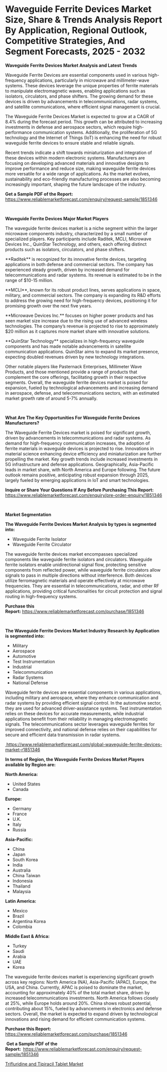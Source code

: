 <p><h1>Waveguide Ferrite Devices Market Size, Share & Trends Analysis Report By Application, Regional Outlook, Competitive Strategies, And Segment Forecasts, 2025 - 2032</h1></p><p><strong>Waveguide Ferrite Devices Market Analysis and Latest Trends</strong></p>
<p><p>Waveguide Ferrite Devices are essential components used in various high-frequency applications, particularly in microwave and millimeter-wave systems. These devices leverage the unique properties of ferrite materials to manipulate electromagnetic waves, enabling applications such as isolators, circulators, and phase shifters. The growing demand for these devices is driven by advancements in telecommunications, radar systems, and satellite communications, where efficient signal management is crucial.</p><p>The Waveguide Ferrite Devices Market is expected to grow at a CAGR of 8.4% during the forecast period. This growth can be attributed to increasing investments in defense and aerospace sectors, which require high-performance communication systems. Additionally, the proliferation of 5G technology and the Internet of Things (IoT) is enhancing the need for robust waveguide ferrite devices to ensure stable and reliable signals. </p><p>Recent trends indicate a shift towards miniaturization and integration of these devices within modern electronic systems. Manufacturers are focusing on developing advanced materials and innovative designs to improve performance and reduce size, making waveguide ferrite devices more versatile for a wide range of applications. As the market evolves, sustainability and eco-friendly manufacturing processes are also becoming increasingly important, shaping the future landscape of the industry.</p></p>
<p><strong>Get a Sample PDF of the Report:&nbsp;</strong> <a href="https://www.reliablemarketforecast.com/enquiry/request-sample/1851346?utm_campaign=2736&utm_medium=2&utm_source=Github&utm_content=ia&utm_term=26032025&utm_id=waveguide-ferrite-devices">https://www.reliablemarketforecast.com/enquiry/request-sample/1851346</a></p>
<p>&nbsp;</p>
<p><strong>Waveguide Ferrite Devices Major Market Players</strong></p>
<p><p>The waveguide ferrite devices market is a niche segment within the larger microwave components industry, characterized by a small number of specialized players. Key participants include Raditek, MCLI, Microwave Devices Inc., QuinStar Technology, and others, each offering distinct products such as isolators, circulators, and phase shifters.</p><p>**Raditek** is recognized for its innovative ferrite devices, targeting applications in both defense and commercial sectors. The company has experienced steady growth, driven by increased demand for telecommunications and radar systems. Its revenue is estimated to be in the range of $10-15 million.</p><p>**MCLI**, known for its robust product lines, serves applications in space, military, and commercial sectors. The company is expanding its R&D efforts to address the growing need for high-frequency devices, positioning it for promising growth over the next five years.</p><p>**Microwave Devices Inc.** focuses on higher power products and has seen market size increase due to the rising use of advanced wireless technologies. The company’s revenue is projected to rise to approximately $20 million as it captures more market share with innovative solutions.</p><p>**QuinStar Technology** specializes in high-frequency waveguide components and has made notable advancements in satellite communication applications. QuinStar aims to expand its market presence, expecting doubled revenues driven by new technology integrations.</p><p>Other notable players like Pasternack Enterprises, Millimeter Wave Products, and those mentioned provide a range of products that complement the core offerings, facilitating growth in their respective segments. Overall, the waveguide ferrite devices market is poised for expansion, fueled by technological advancements and increasing demand in aerospace, defense, and telecommunications sectors, with an estimated market growth rate of around 5-7% annually.</p></p>
<p>&nbsp;</p>
<p><strong>What Are The Key Opportunities For Waveguide Ferrite Devices Manufacturers?</strong></p>
<p><p>The Waveguide Ferrite Devices market is poised for significant growth, driven by advancements in telecommunications and radar systems. As demand for high-frequency communication increases, the adoption of ferrite materials in waveguide devices is projected to rise. Innovations in material science enhancing device efficiency and miniaturization are further propelling the market. Key growth trends include increased investments in 5G infrastructure and defense applications. Geographically, Asia-Pacific leads in market share, with North America and Europe following. The future outlook remains positive, anticipating robust expansion through 2025, largely fueled by emerging applications in IoT and smart technologies.</p></p>
<p><strong>Inquire or Share Your Questions If Any Before Purchasing This Report:</strong> <a href="https://www.reliablemarketforecast.com/enquiry/pre-order-enquiry/1851346?utm_campaign=2736&utm_medium=2&utm_source=Github&utm_content=ia&utm_term=26032025&utm_id=waveguide-ferrite-devices">https://www.reliablemarketforecast.com/enquiry/pre-order-enquiry/1851346</a></p>
<p>&nbsp;</p>
<p><strong>Market Segmentation</strong></p>
<p><strong>The Waveguide Ferrite Devices Market Analysis by types is segmented into:</strong></p>
<p><ul><li>Waveguide Ferrite Isolator</li><li>Waveguide Ferrite Circulator</li></ul></p>
<p><p>The waveguide ferrite devices market encompasses specialized components like waveguide ferrite isolators and circulators. Waveguide ferrite isolators enable unidirectional signal flow, protecting sensitive components from reflected power, while waveguide ferrite circulators allow signals to pass in multiple directions without interference. Both devices utilize ferromagnetic materials and operate effectively at microwave frequencies. They are essential in telecommunications, radar, and other RF applications, providing critical functionalities for circuit protection and signal routing in high-frequency systems.</p></p>
<p><strong>Purchase this Report:&nbsp;</strong><a href="https://www.reliablemarketforecast.com/purchase/1851346?utm_campaign=2736&utm_medium=2&utm_source=Github&utm_content=ia&utm_term=26032025&utm_id=waveguide-ferrite-devices">https://www.reliablemarketforecast.com/purchase/1851346</a></p>
<p>&nbsp;</p>
<p><strong>The Waveguide Ferrite Devices Market Industry Research by Application is segmented into:</strong></p>
<p><ul><li>Military</li><li>Aerospace</li><li>Automotive</li><li>Test Instrumentation</li><li>Industrial</li><li>Telecommunication</li><li>Radar Systems</li><li>National Defense</li></ul></p>
<p><p>Waveguide ferrite devices are essential components in various applications, including military and aerospace, where they enhance communication and radar systems by providing efficient signal control. In the automotive sector, they are used for advanced driver-assistance systems. Test instrumentation relies on these devices for accurate measurements, while industrial applications benefit from their reliability in managing electromagnetic signals. The telecommunications sector leverages waveguide ferrites for improved connectivity, and national defense relies on their capabilities for secure and efficient data transmission in radar systems.</p></p>
<p><a href="https://www.reliablemarketforecast.com/global-waveguide-ferrite-devices-market-r1851346?utm_campaign=2736&utm_medium=2&utm_source=Github&utm_content=ia&utm_term=26032025&utm_id=waveguide-ferrite-devices">&nbsp;https://www.reliablemarketforecast.com/global-waveguide-ferrite-devices-market-r1851346</a></p>
<p><strong>In terms of Region, the Waveguide Ferrite Devices Market Players available by Region are:</strong></p>
<p>
    <p> <strong> North America: </strong>
        <ul>
            <li>United States</li>
            <li>Canada</li>
        </ul>
        </p> 
    <p> <strong> Europe: </strong>
        <ul>
            <li>Germany</li>
            <li>France</li>
            <li>U.K.</li>
            <li>Italy</li>
            <li>Russia</li>
        </ul>
        </p> 
    <p> <strong> Asia-Pacific: </strong>
        <ul>
            <li>China</li>
            <li>Japan</li>
            <li>South Korea</li>
            <li>India</li>
            <li>Australia</li>
            <li>China Taiwan</li>
            <li>Indonesia</li>
            <li>Thailand</li>
            <li>Malaysia</li>
        </ul>
        </p> 
    <p> <strong> Latin America: </strong>
        <ul>
            <li>Mexico</li>
            <li>Brazil</li>
            <li>Argentina Korea</li>
            <li>Colombia</li>
        </ul>
        </p> 
    <p> <strong> Middle East & Africa: </strong>
        <ul>
            <li>Turkey</li>
            <li>Saudi</li>
            <li>Arabia</li>
            <li>UAE</li>
            <li>Korea</li>
        </ul>
    </p>
    </p>
<p><p>The waveguide ferrite devices market is experiencing significant growth across key regions: North America (NA), Asia-Pacific (APAC), Europe, the USA, and China. Currently, APAC is poised to dominate the market, accounting for approximately 40% of the total market share, driven by increased telecommunications investments. North America follows closely at 25%, while Europe holds around 20%. China shows robust potential, contributing about 15%, fueled by advancements in electronics and defense sectors. Overall, the market is expected to expand driven by technological innovations and rising demand for efficient communication systems.</p></p>
<p><strong>Purchase this Report: </strong><a href="https://www.reliablemarketforecast.com/purchase/1851346?utm_campaign=2736&utm_medium=2&utm_source=Github&utm_content=ia&utm_term=26032025&utm_id=waveguide-ferrite-devices">https://www.reliablemarketforecast.com/purchase/1851346</a></p>
<p>&nbsp;<strong>Get a Sample PDF of the Report:&nbsp;&nbsp;</strong><a href="https://www.reliablemarketforecast.com/enquiry/request-sample/1851346?utm_campaign=2736&utm_medium=2&utm_source=Github&utm_content=ia&utm_term=26032025&utm_id=waveguide-ferrite-devices">https://www.reliablemarketforecast.com/enquiry/request-sample/1851346</a></p>
<p><strong></strong></p>
<p><p><a href="https://github.com/meuskocov/Market-Research-Report-List-1/blob/main/trifluridine-and-tipiracil-tablet-market.md?utm_campaign=2736&utm_medium=2&utm_source=Github&utm_content=ia&utm_term=26032025&utm_id=waveguide-ferrite-devices">Trifluridine and Tipiracil Tablet Market</a></p></p>